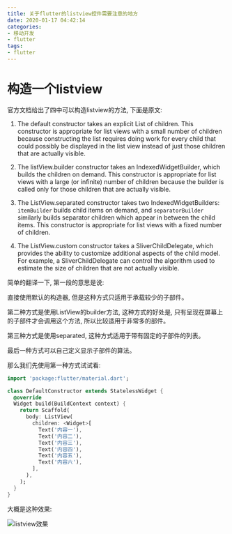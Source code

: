 ```yaml
---
title: 关于flutter的listview控件需要注意的地方
date: 2020-01-17 04:42:14
categories:
- 移动开发
- flutter
tags:
- flutter
---
```


# 构造一个listview

官方文档给出了四中可以构造listview的方法, 下面是原文:

1. The default constructor takes an explicit List<Widget> of children. This constructor is appropriate for list views with a small number of children because constructing the list requires doing work for every child that could possibly be displayed in the list view instead of just those children that are actually visible.


<!--morl-->
2. The listView.builder constructor takes an IndexedWidgetBuilder, which builds the children on demand. This constructor is appropriate for list views with a large (or infinite) number of children because the builder is called only for those children that are actually visible.

3. The ListView.separated constructor takes two IndexedWidgetBuilders: `itemBuilder` builds child items on demand, and `separatorBuilder` similarly builds separator children which appear in between the child items. This constructor is appropriate for list views with a fixed number of children.

4. The ListView.custom constructor takes a SliverChildDelegate, which provides the ability to customize additional aspects of the child model. For example, a SliverChildDelegate can control the algorithm used to estimate the size of children that are not actually visible.

简单的翻译一下, 第一段的意思是说:

直接使用默认的构造器, 但是这种方式只适用于承载较少的子部件。

第二种方式是使用ListView的builder方法, 这种方式的好处是, 只有呈现在屏幕上的子部件才会调用这个方法, 所以比较适用于非常多的部件。

第三种方式是使用separated, 这种方式适用于带有固定的子部件的列表。

最后一种方式可以自己定义显示子部件的算法。

那么我们先使用第一种方式试试看:

```dart
import 'package:flutter/material.dart';

class DefaultConstructor extends StatelessWidget {
  @override
  Widget build(BuildContext context) {
    return Scaffold(
      body: ListView(
        children: <Widget>[
          Text('内容一'),
          Text('内容二'),
          Text('内容三'),
          Text('内容四'),
          Text('内容五'),
          Text('内容六'),
        ],
      ),
    );
  }
}
```

大概是这种效果:

![listview效果](/images/mobile/flutter/flutter_listview_default_constructor.png)
